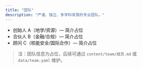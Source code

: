 ```yaml
---
title: "团队"
description: "严谨、独立、多学科背景的专业团队。"
---
```


- 创始人 A（地学/资源）— 简介占位
- 合伙人 B（金融/合规）— 简介占位
- 顾问 C（核能安全/国际合作）— 简介占位

> 注：团队信息为占位，后续可通过 `content/team/成员.md` 或 `data/team.yaml` 维护。
